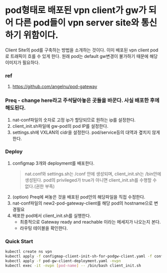 # pod형태로 배포된 vpn client가 gw가 되어 다른 pod들이 vpn server site와 통신하기 위함이다.
Client Site의 pod를 구축하는 방법을 소개하는 것이다.
이미 배포된 vpn client pod로 트래픽이 흐를 수 있게 한다.
원래 pod는 default gw변경이 불가하기 때문에 해당 이미지가 필요하다.

### ref
1. https://github.com/angelnu/pod-gateway

### Preq - change here라고 주석달아놓은 곳들을 바꾼다. 사실 배포한 후에 해도된다.
1. nat-conf파일의 숫자로 고정 ip가 할당되므로 원하는 ip를 설정한다.
2. client_init.sh파일에 gw-pod의 pod IP를 설정한다.
3. settings.sh에 VXLAN의 cidr을 설정한다. pod/service등의 대역과 곂치지 않게 한다.

### Deploy
1. configmap 3개와 deployment를 배포한다.
    > nat.conf와 settings.sh는 /conf 안에 생성되며, client_init.sh는 /bin안에 생성된다.
    > pod의 privileged가 true가 아니면 client_init.sh를 수행할 수 없다.(권한 부족)
2. (option) Preq에 써놓은 것을 배포된 pod안의 해당파일을 직접 수정한다.
3. nat-conf파일의 new2-pod-gateway-client를 해당 pod의 hostname으로 변경필요
4. 배포한 pod에서 client_init.sh를 실행한다.
    - 최종적으로 Gateway ready and reachable 이라는 메세지가 나오는지 본다.
    - 라우팅 테이블을 확인한다.

### Quick Start
```bash
kubectl create ns vpn
kubectl apply -f configmap-client-init-sh-for-podgw-client.yaml -f configmap-nat-conf-for-podgw-client.yaml -f configmap-settings-sh-for-podgw-client.yaml -nvpn
kubectl apply -f pod-gw-client-deployment.yaml -nvpn
kubectl exec -it -nvpn [pod-name] -- /bin/bash client_init.sh
```
